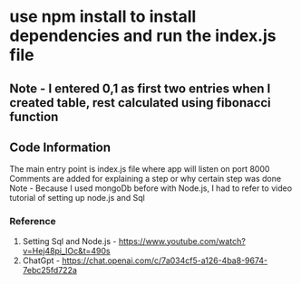 # use npm install to install dependencies and run the index.js file


## Note - I entered 0,1 as first two entries when I created table, rest calculated using fibonacci function

## Code Information
The main entry point is index.js file where app will listen on port 8000
Comments are added for explaining a step or why certain step was done 
Note - Because I used mongoDb before with Node.js, I had to refer to video tutorial of setting up node.js and Sql
### Reference
1. Setting Sql and Node.js - https://www.youtube.com/watch?v=Hej48pi_lOc&t=490s
2. ChatGpt  - https://chat.openai.com/c/7a034cf5-a126-4ba8-9674-7ebc25fd722a